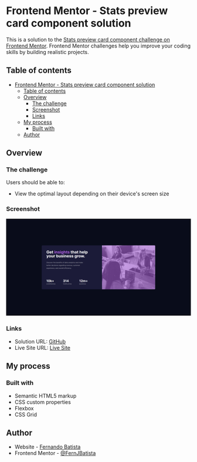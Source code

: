 # Frontend Mentor - Stats preview card component solution

This is a solution to the [Stats preview card component challenge on Frontend Mentor](https://www.frontendmentor.io/challenges/stats-preview-card-component-8JqbgoU62). Frontend Mentor challenges help you improve your coding skills by building realistic projects.

## Table of contents

- [Frontend Mentor - Stats preview card component solution](#frontend-mentor---stats-preview-card-component-solution)
  - [Table of contents](#table-of-contents)
  - [Overview](#overview)
    - [The challenge](#the-challenge)
    - [Screenshot](#screenshot)
    - [Links](#links)
  - [My process](#my-process)
    - [Built with](#built-with)
  - [Author](#author)

## Overview

### The challenge

Users should be able to:

-   View the optimal layout depending on their device's screen size

### Screenshot

![Project Screenshot](./images/Screenshot%202024-02-23%20170903.png)

### Links

-   Solution URL: [GitHub](https://github.com/FernJBatista/Stats-preview-card-component)
-   Live Site URL: [Live Site](https://fernjbatista.github.io/Stats-preview-card-component/)

## My process

### Built with

-   Semantic HTML5 markup
-   CSS custom properties
-   Flexbox
-   CSS Grid

## Author

-   Website - [Fernando Batista](https://www.your-site.com)
-   Frontend Mentor - [@FernJBatista](https://www.frontendmentor.io/profile/FernJBatista)
